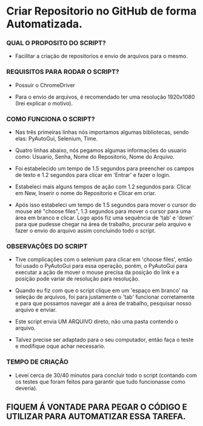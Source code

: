 # Criar Repositorio no GitHub de forma Automatizada.
### QUAL O PROPOSITO DO SCRIPT?
- Facilitar a criação de repositorios e envio de arquivos para o mesmo.

### REQUISITOS PARA RODAR O SCRIPT?
- Possuir o ChromeDriver

- Para o envio de arquivos, é recomendado ter uma resolução 1920x1080 (Irei explicar o motivo).

### COMO FUNCIONA O SCRIPT?
- Nas três primeiras linhas nós importamos algumas bibliotecas, sendo elas: PyAutoGui, Selenium, Time.

- Quatro linhas abaixo, nós pegamos algumas informações do usuario como: Usuario, Senha, Nome do Repositorio, Nome do Arquivo.

- Foi estabelecido um tempo de 1.5 segundos para preencher os campos de texto e 1.2 segundos para clicar em 'Entrar' e fazer o login.

- Estabeleci mais alguns tempos de ação com 1.2 segundos para: Clicar em New, Inserir o nome do Repositorio e Clicar em criar.

- Após isso estabeleci um tempo de 1.5 segundos para mover o cursor do mouse até "choose files", 1.3 segundos para mover o cursor para uma área em branco e clicar. Logo após fiz uma sequência de 'tab' e 'down' para que pudesse chegar na área de trabalho, procurar pelo arquivo e fazer o envio do arquivo assim concluindo todo o script.

### OBSERVAÇÕES DO SCRIPT
- Tive complicações com o selenium para clicar em 'choose files', então foi usado o PyAutoGui para essa operação, porém, o PyAutoGui para executar a ação de mover o mouse precisa da posição do link e a posição pode variar de resolução para resolução.

- Quando eu fiz com que o script clique em um 'espaço em branco' na seleção de arquivos, foi para justamente o 'tab' funcionar corretamente e para que possamos navegar até a área de trabalho, pesquisar nosso arquivo e enviar.

- Este script envia UM ARQUIVO direto, não uma pasta contendo o arquivo.

- Talvez precise ser adaptado para o seu computador, então faça o teste e modifique oque achar necessario.

### TEMPO DE CRIAÇÃO
- Levei cerca de 30/40 minutos para concluir todo o script (contando com os testes que foram feitos para garantir que tudo funcionasse como deveria).

## FIQUEM Á VONTADE PARA PEGAR O CÓDIGO E UTILIZAR PARA AUTOMATIZAR ESSA TAREFA.
